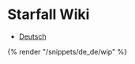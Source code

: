 # Starfall Wiki

- [Deutsch](./de_de/index)
<!-- - [English](./en_us/index) [WIP] -->

{% render "/snippets/de_de/wip" %}